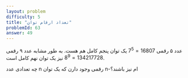 ```yaml
---
layout: problem
difficulty: 5
title: "تعداد ارقام توان"
problemId: 63
answer: 49
---
```


عدد ۵ رقمی $16807=7^{5}$ یک توان پنجم کامل هم هست. به طور مشابه عدد ۹ رقمی $134217728 = 8^{9}$ نیز یک توان نهم کامل است.

چه تعدادی عدد n رقمی وجود دارن که یک توان n-ام نیز باشند؟
